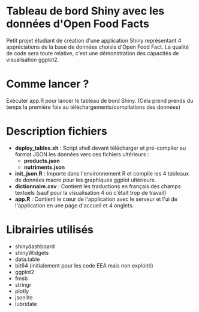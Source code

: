 # Tableau de bord Shiny avec les données d'Open Food Facts
Petit projet étudiant de création d'une application Shiny représentant 4 appréciations de la base de données choisis d'Open Food Fact. La qualité de code sera toute relative, c'est une démonstration des capacités de visualisation ggplot2.

# Comme lancer ?
Exécuter app.R pour lancer le tableau de bord Shiny. (Cela prend prends du temps la première fois au téléchargements/compilations des données)

# Description fichiers
- **deploy_tables.sh** : Script shell devant télécharger et pré-compiler au format JSON les données vers ces fichiers ultérieurs :
  - **products.json**
  - **nutriments.json**
- **init_json.R** : Importe dans l'environnement R et compile les 4 tableaux de données macro pour les graphiques ggplot ultérieurs.
- **dictionnaire.csv** : Contient les traductions en français des champs textuels (sauf pour la visualisation 4 où c'était trop de travail)
- **app.R** : Contient le cœur de l'application avec le serveur et l'ui de l'application en une page d'accueil et 4 onglets.

# Librairies  utilisés
- shinydashboard
- shinyWidgets
- data.table
- bit64 (initialement pour les code EEA mais non exploité)
- ggplot2
- fmsb
- stringr
- plotly
- jsonlite
- lubridate
